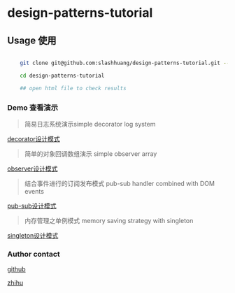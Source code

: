 # design-patterns-tutorial

## Usage 使用

```bash

	git clone git@github.com:slashhuang/design-patterns-tutorial.git --depth=1

	cd design-patterns-tutorial

	## open html file to check results

```

### Demo 查看演示

> 简易日志系统演示simple decorator log system 

[decorator设计模式](./decorator.html)

> 简单的对象回调数组演示 simple observer array 

[observer设计模式](./observer.html)

> 结合事件进行的订阅发布模式 pub-sub handler combined with DOM events

[pub-sub设计模式](./pub-sub.html)

> 内存管理之单例模式 memory saving strategy with singleton

[singleton设计模式](./singleton.html)


### Author contact

[github](https://github.com/slashhuang)

[zhihu](https://www.zhihu.com/people/huang-da-xian-14-14)
